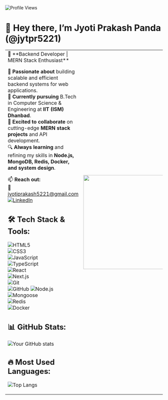 ![Profile Views](https://komarev.com/ghpvc/?username=jytpr5221&color=blue)  
# 👋 Hey there, I’m Jyoti Prakash Panda (@jytpr5221)  

<table>
<tr>
<td>
🚀 **Backend Developer | MERN Stack Enthusiast**  

👀 **Passionate about** building scalable and efficient backend systems for web applications.  
🌱 **Currently pursuing** B.Tech in Computer Science & Engineering at **IIT (ISM) Dhanbad**.   
💞️ **Excited to collaborate** on cutting-edge **MERN stack projects** and API development.  
🔍 **Always learning** and refining my skills in **Node.js, MongoDB, Redis, Docker, and system design**.  

📫 **Reach out:**  
📧 [jyotiprakash5221@gmail.com](mailto:jyotiprakash5221@gmail.com)  
[![LinkedIn](https://img.shields.io/badge/-LinkedIn-blue?style=flat&logo=Linkedin)](https://www.linkedin.com/in/jyoti-prakash-panda-86055a286/)  

## 🛠️ Tech Stack & Tools:
![HTML5](https://img.shields.io/badge/-HTML5-E34F26?style=flat&logo=html5)  
![CSS3](https://img.shields.io/badge/-CSS3-1572B6?style=flat&logo=css3)  
![JavaScript](https://img.shields.io/badge/-JavaScript-F7DF1E?style=flat&logo=javascript)   
![TypeScript](https://img.shields.io/badge/-TypeScript-3178C6?style=flat&logo=typescript)  
![React](https://img.shields.io/badge/-React-61DAFB?style=flat&logo=react)  
![Next.js](https://img.shields.io/badge/-Next.js-000000?style=flat&logo=next.js)  
![Git](https://img.shields.io/badge/-Git-F05032?style=flat&logo=git)  
![GitHub](https://img.shields.io/badge/-GitHub-181717?style=flat&logo=github)
![Node.js](https://img.shields.io/badge/-Node.js-339933?style=flat&logo=node.js)  
![Mongoose](https://img.shields.io/badge/-Mongoose-880000?style=flat&logo=mongoose)  
![Redis](https://img.shields.io/badge/-Redis-DC382D?style=flat&logo=redis)  
![Docker](https://img.shields.io/badge/-Docker-2496ED?style=flat&logo=docker)  


## 📊 GitHub Stats:
![Your GitHub stats](https://github-readme-stats.vercel.app/api?username=jytpr5221&show_icons=true&theme=dark)

## 🔥 Most Used Languages:
![Top Langs](https://github-readme-stats.vercel.app/api/top-langs/?username=jytpr5221&layout=compact)
</td>
<td>
<img src="https://media.giphy.com/media/v1.Y2lkPTc5MGI3NjExZjM2NDM0MGJiMTMxZDM1OWEyYjY3MjFmNGFkNzE5NWE0ZTM5NDkxMCZjdD1n/OcZp0maz6ALY1nCbd6/giphy.gif" width="300px"/>
</td>
</tr>
</table>

